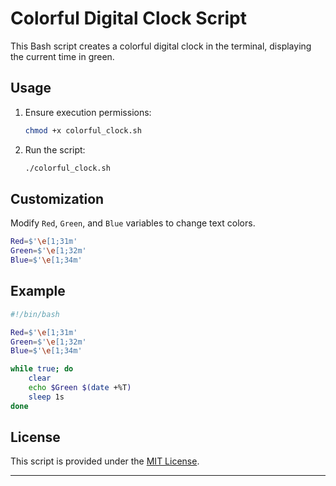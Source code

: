 # Colorful Digital Clock Script

This Bash script creates a colorful digital clock in the terminal, displaying the current time in green.

## Usage

1. Ensure execution permissions:
   ```bash
   chmod +x colorful_clock.sh
   ```

2. Run the script:
   ```bash
   ./colorful_clock.sh
   ```

## Customization

Modify `Red`, `Green`, and `Blue` variables to change text colors.

```bash
Red=$'\e[1;31m'
Green=$'\e[1;32m'
Blue=$'\e[1;34m'
```

## Example

```bash
#!/bin/bash

Red=$'\e[1;31m'
Green=$'\e[1;32m'
Blue=$'\e[1;34m'

while true; do
    clear
    echo $Green $(date +%T)
    sleep 1s
done
```

## License

This script is provided under the [MIT License](LICENSE).

---
